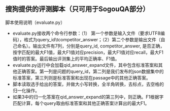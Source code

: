 ## 搜狗提供的评测脚本（只可用于SogouQA部分）

脚本使用说明（evaluate.py）

* evaluate.py接收两个命令行参数：（1） 第一个参数是输入文件（要求UTF8编码），格式为query_id\tcompetitor_answer；（2）第二个参数是输出文件（自己命名）。输出文件有7列，分别是query_id, competitor_answer, 是否正确，按字匹配的最大F1值，最大F1值对应precision，最大F1值对应recall，最大F1值时的答案。最后输出评测集上的平均正确率、F1值。
* evaluate.py运行中会加载qid_answer_expand文件，其中包含标准答案和其他正确答案。第一列是问题的query_id，第二列是我们发布的json数据集中的标准答案，第三列则是标准答案和出现在passage中的其他正确答案。
* 脚本读取选手给出的答案，并做大小写转换，全半角转换，去标点，去空格的归一化操作。
* 如果3中的归一化答案在qid_answer_expand的第三列中，则正确。F1根据字匹配计算，每个query取由标准答案和其他正确答案计算出的最大F1。
